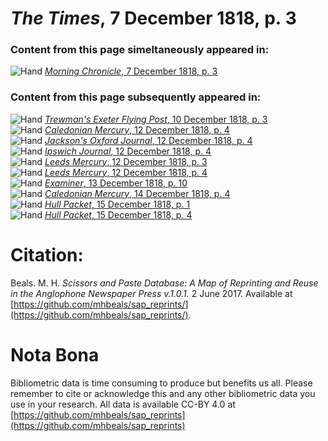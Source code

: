 # *The Times*, 7 December 1818, p. 3  
  
### Content from this page simeltaneously appeared in:  
![Hand](http://scissorsandpaste.net/wp-content/uploads/2017/06/smallhandpointer.png) [*Morning Chronicle*, 7 December 1818, p. 3](https://mhbeals.github.io/sap_html/Morning-Chronicle/Morning-Chronicle-7-December-1818-p-3)  
  
### Content from this page subsequently appeared in:  
![Hand](http://scissorsandpaste.net/wp-content/uploads/2017/06/smallhandpointer.png) [*Trewman's Exeter Flying Post*, 10 December 1818, p. 3](https://mhbeals.github.io/sap_html/Trewman's-Exeter-Flying-Post/Trewman's-Exeter-Flying-Post-10-December-1818-p-3)  
![Hand](http://scissorsandpaste.net/wp-content/uploads/2017/06/smallhandpointer.png) [*Caledonian Mercury*, 12 December 1818, p. 4](https://mhbeals.github.io/sap_html/Caledonian-Mercury/Caledonian-Mercury-12-December-1818-p-4)  
![Hand](http://scissorsandpaste.net/wp-content/uploads/2017/06/smallhandpointer.png) [*Jackson's Oxford Journal*, 12 December 1818, p. 4](https://mhbeals.github.io/sap_html/Jackson's-Oxford-Journal/Jackson's-Oxford-Journal-12-December-1818-p-4)  
![Hand](http://scissorsandpaste.net/wp-content/uploads/2017/06/smallhandpointer.png) [*Ipswich Journal*, 12 December 1818, p. 4](https://mhbeals.github.io/sap_html/Ipswich-Journal/Ipswich-Journal-12-December-1818-p-4)  
![Hand](http://scissorsandpaste.net/wp-content/uploads/2017/06/smallhandpointer.png) [*Leeds Mercury*, 12 December 1818, p. 3](https://mhbeals.github.io/sap_html/Leeds-Mercury/Leeds-Mercury-12-December-1818-p-3)  
![Hand](http://scissorsandpaste.net/wp-content/uploads/2017/06/smallhandpointer.png) [*Leeds Mercury*, 12 December 1818, p. 4](https://mhbeals.github.io/sap_html/Leeds-Mercury/Leeds-Mercury-12-December-1818-p-4)  
![Hand](http://scissorsandpaste.net/wp-content/uploads/2017/06/smallhandpointer.png) [*Examiner*, 13 December 1818, p. 10](https://mhbeals.github.io/sap_html/Examiner/Examiner-13-December-1818-p-10)  
![Hand](http://scissorsandpaste.net/wp-content/uploads/2017/06/smallhandpointer.png) [*Caledonian Mercury*, 14 December 1818, p. 4](https://mhbeals.github.io/sap_html/Caledonian-Mercury/Caledonian-Mercury-14-December-1818-p-4)  
![Hand](http://scissorsandpaste.net/wp-content/uploads/2017/06/smallhandpointer.png) [*Hull Packet*, 15 December 1818, p. 1](https://mhbeals.github.io/sap_html/Hull-Packet/Hull-Packet-15-December-1818-p-1)  
![Hand](http://scissorsandpaste.net/wp-content/uploads/2017/06/smallhandpointer.png) [*Hull Packet*, 15 December 1818, p. 4](https://mhbeals.github.io/sap_html/Hull-Packet/Hull-Packet-15-December-1818-p-4)  


# Citation: 

Beals. M. H. *Scissors and Paste Database: A Map of Reprinting and Reuse in the Anglophone Newspaper Press v.1.0.1.* 2 June 2017. Available at [https://github.com/mhbeals/sap_reprints/](https://github.com/mhbeals/sap_reprints/). 

# Nota Bona

Bibliometric data is time consuming to produce but benefits us all. Please remember to cite or acknowledge this and any other bibliometric data you use in your research. All data is available CC-BY 4.0 at [https://github.com/mhbeals/sap_reprints](https://github.com/mhbeals/sap_reprints)